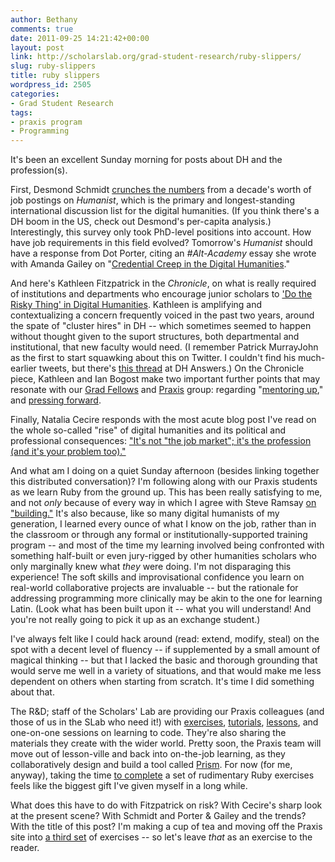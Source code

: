 ```yaml
---
author: Bethany
comments: true
date: 2011-09-25 14:21:42+00:00
layout: post
link: http://scholarslab.org/grad-student-research/ruby-slippers/
slug: ruby-slippers
title: ruby slippers
wordpress_id: 2505
categories:
- Grad Student Research
tags:
- praxis program
- Programming
---
```


It's been an excellent Sunday morning for posts about DH and the profession(s). 

First, Desmond Schmidt [crunches the numbers](http://lists.digitalhumanities.org/pipermail/humanist/2011-September/002464.html) from a decade's worth of job postings on _Humanist_, which is the primary and longest-standing international discussion list for the digital humanities. (If you think there's a DH boom in the US, check out Desmond's per-capita analysis.) Interestingly, this survey only took PhD-level positions into account.  How have job requirements in this field evolved? Tomorrow's _Humanist_ should have a response from Dot Porter, citing an _#Alt-Academy_ essay she wrote with Amanda Gailey on "[Credential Creep in the Digital Humanities](http://mediacommons.futureofthebook.org/alt-ac/pieces/credential-creep-digital-humanities)."

And here's Kathleen Fitzpatrick in the _Chronicle_, on what is really required of institutions and departments who encourage junior scholars to ['Do the Risky Thing' in Digital Humanities](http://chronicle.com/article/Do-the-Risky-Thing-in/129132/). Kathleen is amplifying and contextualizing a concern frequently voiced in the past two years, around the spate of "cluster hires" in DH -- which sometimes seemed to happen without thought given to the suport structures, both departmental and institutional, that new faculty would need. (I remember Patrick MurrayJohn as the first to start squawking about this on Twitter. I couldn't find his much-earlier tweets, but there's [this thread](http://digitalhumanities.org/answers/topic/who-supports-dh-at-your-institution-an-impromptu-survey) at DH Answers.) On the Chronicle piece, Kathleen and Ian Bogost make two important further points that may resonate with our [Grad Fellows](http://www2.lib.virginia.edu/scholarslab/about/fellowship.html) and [Praxis](http://praxis.scholarslab.org/) group: regarding "[mentoring up](http://twitter.com/#!/kfitz/status/117961209692688384)," and [pressing forward](http://twitter.com/#!/ibogost/status/117962782007230464).

Finally, Natalia Cecire responds with the most acute blog post I've read on the whole so-called "rise" of digital humanities and its political and professional consequences: ["It's not "the job market"; it's the profession (and it's your problem too)."](http://nataliacecire.blogspot.com/2011/09/its-not-job-market-its-profession-and.html)

And what am I doing on a quiet Sunday afternoon (besides linking together this distributed conversation)? I'm following along with our Praxis students as we learn Ruby from the ground up. This has been really satisfying to me, and not _only_ because of every way in which I agree with Steve Ramsay [on "building."](http://lenz.unl.edu/papers/2011/01/11/on-building.html) It's also because, like so many digital humanists of my generation, I learned every ounce of what I know on the job, rather than in the classroom or through any formal or institutionally-supported training program -- and most of the time my learning involved being confronted with something half-built or even jury-rigged by other humanities scholars who only marginally knew what _they_ were doing. I'm not disparaging this experience! The soft skills and improvisational confidence you learn on real-world collaborative projects are invaluable -- but the rationale for addressing programming more clinically may be akin to the one for learning Latin. (Look what has been built upon it -- what you will understand! And you're not really going to pick it up as an exchange student.) 

I've always felt like I could hack around (read: extend, modify, steal) on the spot with a decent level of fluency -- if supplemented by a small amount of magical thinking -- but that I lacked the basic and thorough grounding that would serve me well in a variety of situations, and that would make me less dependent on others when starting from scratch.  It's time I did something about that.

The R&D; staff of the Scholars' Lab are providing our Praxis colleagues (and those of us in the SLab who need it!) with [exercises](http://praxis.scholarslab.org/exercises/), [tutorials](http://praxis.scholarslab.org/tutorials/), [lessons](http://praxis.scholarslab.org/topics/intro-to-programming/), and one-on-one sessions on learning to code. They're also sharing the materials they create with the wider world. Pretty soon, the Praxis team will move out of lesson-ville and back into on-the-job learning, as they collaboratively design and build a tool called [Prism](http://nowviskie.org/2011/praxis-and-prism/).  For now (for me, anyway), taking the time [to complete](https://github.com/nowviskie/PraxisExercises) a set of rudimentary Ruby exercises feels like the biggest gift I've given myself in a long while.

What does this have to do with Fitzpatrick on risk? With Cecire's sharp look at the present scene? With Schmidt and Porter & Gailey and the trends? With the title of this post? I'm making a cup of tea and moving off the Praxis site into [a third set](http://ruby.learncodethehardway.org/) of exercises -- so let's leave _that_ as an exercise to the reader.
